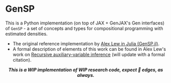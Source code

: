 # GenSP

This is a Python implementation (on top of JAX + GenJAX's Gen interfaces) of `GenSP` - a set of concepts and types for compositional programming with estimated densities.

- The original reference implementation by [Alex Lew in Julia (GenSP.jl)](https://github.com/probcomp/GenSP.jl).
- A formal description of elements of this work can be found in Alex Lew's work on [Recursive auxiliary-variable inference](https://arxiv.org/abs/2203.02836) (will update with a formal citation).

<div align="center">
<b><i>
This is a WIP implementation of WIP research code, expect 🔪 edges, as always.
</i></b>
</div>
